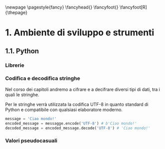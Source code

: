 \newpage
\pagestyle{fancy}
\fancyhead{}
\fancyfoot{}
\fancyfoot[R]{\thepage}

# 1. Ambiente di sviluppo e strumenti

## 1.1. Python

### Librerie

### Codifica e decodifica stringhe
Nel corso dei capitoli andremo a cifrare e a decifrare diversi tipi di dati, tra i quali le stringhe.

Per le stringhe verrà utilizzata la codifica UTF-8 in quanto standard di Python e compatibile con qualsiasi elaboratore moderno.

```python
message = 'Ciao mondo!'
encoded_message = messagge.encode('UTF-8') # b'Ciao mondo!'
decoded_message = encoded_message.decode('UTF-8') # 'Ciao mondo!'
```

### Valori pseudocasuali
